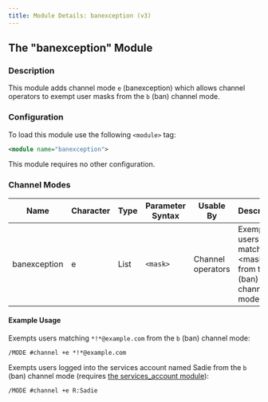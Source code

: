 ```yaml
---
title: Module Details: banexception (v3)
---
```


## The "banexception" Module

### Description

This module adds channel mode `e` (banexception) which allows channel operators to exempt user masks from the `b` (ban) channel mode.

### Configuration

To load this module use the following `<module>` tag:

```xml
<module name="banexception">
```

This module requires no other configuration.

### Channel Modes

Name         | Character | Type | Parameter Syntax | Usable By         | Description
------------ | --------- | ---- | ---------------- | ----------------- | -----------
banexception | e         | List | `<mask>`         | Channel operators | Exempts users matching &lt;mask&gt; from the `b` (ban) channel mode.

#### Example Usage

Exempts users matching `*!*@example.com` from the `b` (ban) channel mode:

```plaintext
/MODE #channel +e *!*@example.com
```

Exempts users logged into the services account named Sadie from the `b` (ban) channel mode (requires [the services_account module](/3/modules/services_account)):

```plaintext
/MODE #channel +e R:Sadie
```
